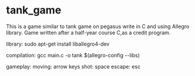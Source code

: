 # tank_game
This is a game similar to tank game on pegasus write in C and using Allegro library. 
Game written after a half-year course C,as a credit program.

library:
  sudo apt-get install liballegro4-dev

compilation:
  gcc main.c -o tank $(allegro-config --libs)

gameplay:
  moving: arrow keys
  shot: space
  escape: esc
